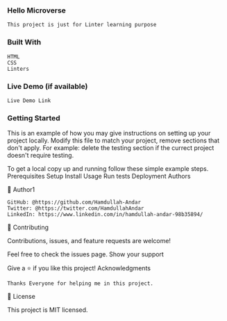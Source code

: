 ### Hello Microverse

    This project is just for Linter learning purpose

### Built With

    HTML
    CSS
    Linters

### Live Demo (if available)

    Live Demo Link

### Getting Started

This is an example of how you may give instructions on setting up your project locally. Modify this file to match your project, remove sections that don't apply. For example: delete the testing section if the currect project doesn't require testing.

To get a local copy up and running follow these simple example steps.
Prerequisites
Setup
Install
Usage
Run tests
Deployment
Authors

👤 Author1

    GitHub: @https://github.com/Hamdullah-Andar
    Twitter: @https://twitter.com/HamdullahAndar
    LinkedIn: https://www.linkedin.com/in/hamdullah-andar-98b35894/

🤝 Contributing

Contributions, issues, and feature requests are welcome!

Feel free to check the issues page.
Show your support

Give a ⭐️ if you like this project!
Acknowledgments

    Thanks Everyone for helping me in this project.

📝 License

This project is MIT licensed.
